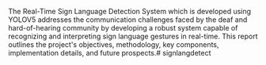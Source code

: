 The Real-Time Sign Language Detection System which is developed using YOLOV5 addresses the communication challenges faced by the deaf and hard-of-hearing community by developing a robust system capable of recognizing and interpreting sign language gestures in real-time. This report outlines the project's objectives, methodology, key components, implementation details, and future prospects.# signlangdetect
